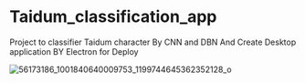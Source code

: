 # Taidum_classification_app
Project to classifier Taidum character By CNN and DBN 
And Create Desktop application BY Electron for Deploy

![56173186_1001840640009753_1199744645362352128_o](https://user-images.githubusercontent.com/30588444/55387223-3d47a080-555b-11e9-9a59-af05ea162b70.jpg)
